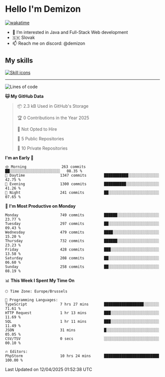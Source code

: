 # Hello I'm Demizon
[![wakatime](https://wakatime.com/badge/user/6ad1949f-d6d7-44f9-9eee-c35e54cc499b.svg)](https://wakatime.com/@6ad1949f-d6d7-44f9-9eee-c35e54cc499b)
- 👀 I’m interested in Java and Full-Stack Web development
- 🇸🇰 Slovak
- 📫 Reach me on discord: @demizon

## My skills
[![Skill icons](https://skillicons.dev/icons?i=java,js,ts,html,css,react,nextjs,tailwind,supabase,py,git,docker,linux,mysql,postgres,mongo&theme=dark)](https://github.com/Demizon3433)

---

<!--START_SECTION:waka-->
![Lines of code](https://img.shields.io/badge/From%20Hello%20World%20I%27ve%20Written-1.0%20million%20lines%20of%20code-blue)

**🐱 My GitHub Data** 

> 📦 2.3 kB Used in GitHub's Storage 
 > 
> 🏆 0 Contributions in the Year 2025
 > 
> 🚫 Not Opted to Hire
 > 
> 📜 5 Public Repositories 
 > 
> 🔑 10 Private Repositories 
 > 
**I'm an Early 🐤** 

```text
🌞 Morning                263 commits         ██░░░░░░░░░░░░░░░░░░░░░░░   08.35 % 
🌆 Daytime                1347 commits        ███████████░░░░░░░░░░░░░░   42.75 % 
🌃 Evening                1300 commits        ██████████░░░░░░░░░░░░░░░   41.26 % 
🌙 Night                  241 commits         ██░░░░░░░░░░░░░░░░░░░░░░░   07.65 % 
```
📅 **I'm Most Productive on Monday** 

```text
Monday                   749 commits         ██████░░░░░░░░░░░░░░░░░░░   23.77 % 
Tuesday                  297 commits         ██░░░░░░░░░░░░░░░░░░░░░░░   09.43 % 
Wednesday                479 commits         ████░░░░░░░░░░░░░░░░░░░░░   15.20 % 
Thursday                 732 commits         ██████░░░░░░░░░░░░░░░░░░░   23.23 % 
Friday                   428 commits         ███░░░░░░░░░░░░░░░░░░░░░░   13.58 % 
Saturday                 208 commits         ██░░░░░░░░░░░░░░░░░░░░░░░   06.60 % 
Sunday                   258 commits         ██░░░░░░░░░░░░░░░░░░░░░░░   08.19 % 
```


📊 **This Week I Spent My Time On** 

```text
🕑︎ Time Zone: Europe/Brussels

💬 Programming Languages: 
TypeScript               7 hrs 27 mins       ██████████████████░░░░░░░   71.61 % 
HTTP Request             1 hr 13 mins        ███░░░░░░░░░░░░░░░░░░░░░░   11.69 % 
SQL                      1 hr 11 mins        ███░░░░░░░░░░░░░░░░░░░░░░   11.49 % 
JSON                     31 mins             █░░░░░░░░░░░░░░░░░░░░░░░░   05.05 % 
CSV/TSV                  0 secs              ░░░░░░░░░░░░░░░░░░░░░░░░░   00.10 % 

🔥 Editors: 
PhpStorm                 10 hrs 24 mins      █████████████████████████   100.00 % 
```


 Last Updated on 12/04/2025 01:52:38 UTC
<!--END_SECTION:waka-->
